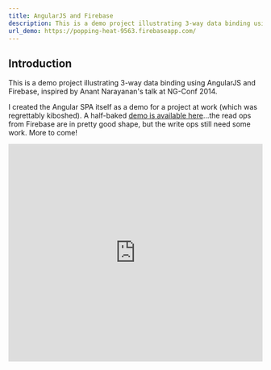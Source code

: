 ```yaml
---
title: AngularJS and Firebase
description: This is a demo project illustrating 3-way data binding using AngularJS and Firebase.
url_demo: https://popping-heat-9563.firebaseapp.com/
---
```




## Introduction

This is a demo project illustrating 3-way data binding using AngularJS and Firebase, inspired by Anant Narayanan's talk at NG-Conf 2014.

I created the Angular SPA itself as a demo for a project at work (which was regrettably kiboshed). A half-baked <a href="{{ page.url_demo }}" target="_blank">demo is available here</a>...the read ops from Firebase are in pretty good shape, but the write ops still need some work. More to come!

<iframe width="100%" height="432" src="https://www.youtube.com/embed/e4yUTkva_FM" frameborder="0" allowfullscreen></iframe>
